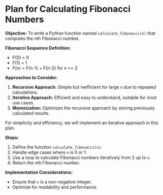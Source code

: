 
# Plan for Calculating Fibonacci Numbers

**Objective:**
To write a Python function named `calculate_fibonacci(n)` that computes the nth Fibonacci number.

**Fibonacci Sequence Definition:**
- F(0) = 0
- F(1) = 1
- F(n) = F(n-1) + F(n-2) for n >= 2

**Approaches to Consider:**
1. **Recursive Approach:** Simple but inefficient for large `n` due to repeated calculations.
2. **Iterative Approach:** Efficient and easy to understand, suitable for most use cases.
3. **Memoization:** Optimizes the recursive approach by storing previously calculated results.

For simplicity and efficiency, we will implement an iterative approach in this plan.

**Steps:**
1. Define the function `calculate_fibonacci(n)`.
2. Handle edge cases where `n` is 0 or 1.
3. Use a loop to calculate Fibonacci numbers iteratively from 2 up to `n`.
4. Return the nth Fibonacci number.

**Implementation Considerations:**
- Ensure that `n` is a non-negative integer.
- Optimize for readability and performance.

